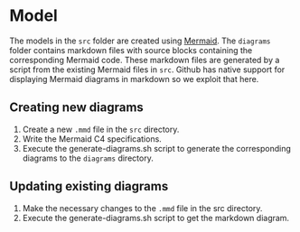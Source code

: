 # Model

The models in the `src` folder are created using [Mermaid](). The `diagrams` folder 
contains markdown files with source blocks containing the corresponding Mermaid code. These 
markdown files are generated by a script from the existing Mermaid files in `src`. Github has 
native support for displaying Mermaid diagrams in markdown so we exploit that here.

## Creating new diagrams

1. Create a new `.mmd` file in the `src` directory.
1. Write the Mermaid C4 specifications.
1. Execute the generate-diagrams.sh script to generate the corresponding diagrams to the `diagrams`
directory.

## Updating existing diagrams 
1. Make the necessary changes to the `.mmd` file in the src directory.
1. Execute the generate-diagrams.sh script to get the markdown diagram.

